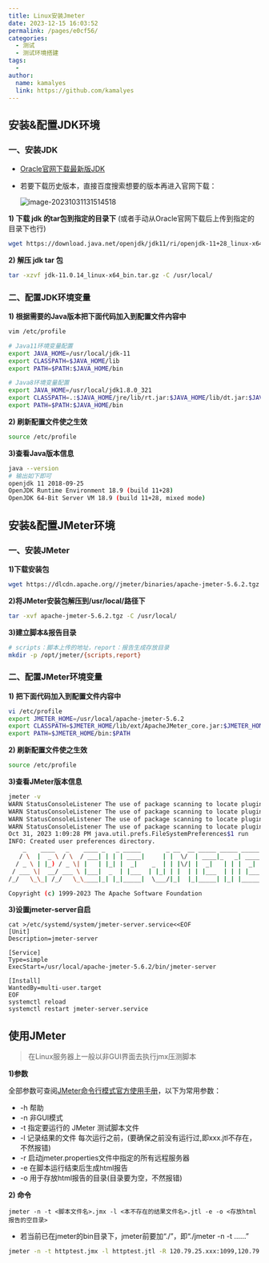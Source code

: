 ```yaml
---
title: Linux安装Jmeter
date: 2023-12-15 16:03:52
permalink: /pages/e0cf56/
categories:
  - 测试
  - 测试环境搭建
tags:
  - 
author: 
  name: kamalyes
  link: https://github.com/kamalyes
---
```

## 安装&配置JDK环境

### 一、安装JDK

- [Oracle官网下载最新版JDK](https://www.oracle.com/java/technologies/downloads/)

- 若要下载历史版本，直接百度搜索想要的版本再进入官网下载：

  ![image-20231031131514518](C:\Users\yuyq\AppData\Roaming\Typora\typora-user-images\image-20231031131514518.png)

**1) 下载 jdk 的tar包到指定的目录下**  (或者手动从Oracle官网下载后上传到指定的目录下也行)

```bash
wget https://download.java.net/openjdk/jdk11/ri/openjdk-11+28_linux-x64_bin.tar.gz
```

**2) 解压 jdk tar 包**

```bash
tar -xzvf jdk-11.0.14_linux-x64_bin.tar.gz -C /usr/local/
```

### 二、配置JDK环境变量

**1) 根据需要的Java版本把下面代码加入到配置文件内容中**

```bash
vim /etc/profile
```

```bash
# Java11环境变量配置
export JAVA_HOME=/usr/local/jdk-11
export CLASSPATH=$JAVA_HOME/lib
export PATH=$PATH:$JAVA_HOME/bin

# Java8环境变量配置
export JAVA_HOME=/usr/local/jdk1.8.0_321
export CLASSPATH=.:$JAVA_HOME/jre/lib/rt.jar:$JAVA_HOME/lib/dt.jar:$JAVA_HOME/lib/tools.jar
export PATH=$PATH:$JAVA_HOME/bin
```

**2) 刷新配置文件使之生效**

```bash
source /etc/profile
```

**3)查看Java版本信息**

```bash
java --version
# 输出如下即可
openjdk 11 2018-09-25
OpenJDK Runtime Environment 18.9 (build 11+28)
OpenJDK 64-Bit Server VM 18.9 (build 11+28, mixed mode)
```

## 安装&配置JMeter环境

### 一、安装JMeter

**1)下载安装包**

```bash
wget https://dlcdn.apache.org//jmeter/binaries/apache-jmeter-5.6.2.tgz
```

**2)将JMeter安装包解压到/usr/local/路径下**

```bash
tar -xvf apache-jmeter-5.6.2.tgz -C /usr/local/
```

**3)建立脚本&报告目录**

```bash
# scripts：脚本上传的地址，report：报告生成存放目录
mkdir -p /opt/jmeter/{scripts,report}
```

### 二、配置JMeter环境变量

**1) 把下面代码加入到配置文件内容中**

```bash
vi /etc/profile
export JMETER_HOME=/usr/local/apache-jmeter-5.6.2
export CLASSPATH=$JMETER_HOME/lib/ext/ApacheJMeter_core.jar:$JMETER_HOME/lib/jorphan.jar:$CLASSPATH
export PATH=$JMETER_HOME/bin:$PATH
```

**2) 刷新配置文件使之生效**

```bash
source /etc/profile
```

**3)查看JMeter版本信息**

```bash
jmeter -v
WARN StatusConsoleListener The use of package scanning to locate plugins is deprecated and will be removed in a future release
WARN StatusConsoleListener The use of package scanning to locate plugins is deprecated and will be removed in a future release
WARN StatusConsoleListener The use of package scanning to locate plugins is deprecated and will be removed in a future release
WARN StatusConsoleListener The use of package scanning to locate plugins is deprecated and will be removed in a future release
Oct 31, 2023 1:09:28 PM java.util.prefs.FileSystemPreferences$1 run
INFO: Created user preferences directory.
    _    ____   _    ____ _   _ _____       _ __  __ _____ _____ _____ ____
   / \  |  _ \ / \  / ___| | | | ____|     | |  \/  | ____|_   _| ____|  _ \
  / _ \ | |_) / _ \| |   | |_| |  _|    _  | | |\/| |  _|   | | |  _| | |_) |
 / ___ \|  __/ ___ \ |___|  _  | |___  | |_| | |  | | |___  | | | |___|  _ <
/_/   \_\_| /_/   \_\____|_| |_|_____|  \___/|_|  |_|_____| |_| |_____|_| \_\ 5.6.2

Copyright (c) 1999-2023 The Apache Software Foundation
```

**3)设置jmeter-server自启**

```
cat >/etc/systemd/system/jmeter-server.service<<EOF
[Unit]
Description=jmeter-server 
 
[Service]
Type=simple
ExecStart=/usr/local/apache-jmeter-5.6.2/bin/jmeter-server
 
[Install]
WantedBy=multi-user.target
EOF
systemctl reload
systemctl restart jmeter-server.service
```

## 使用JMeter

> 在Linux服务器上一般以非GUI界面去执行jmx压测脚本

**1)参数**

全部参数可查阅[JMeter命令行模式官方使用手册](https://jmeter.apache.org/usermanual/get-started.html#non_gui)，以下为常用参数：

- -h 帮助
- -n 非GUI模式
- -t 指定要运行的 JMeter 测试脚本文件
- -l 记录结果的文件 每次运行之前，(要确保之前没有运行过,即xxx.jtl不存在，不然报错)
- -r 启动jmeter.properties文件中指定的所有远程服务器
- -e 在脚本运行结束后生成html报告
- -o 用于存放html报告的目录(目录要为空，不然报错)

**2) 命令**

```
jmeter -n -t <脚本文件名>.jmx -l <本不存在的结果文件名>.jtl -e -o <存放html报告的空目录>
```

- 若当前已在jmeter的bin目录下，jmeter前要加“./”，即“./jmeter -n -t ……”

```bash
jmeter -n -t httptest.jmx -l httptest.jtl -R 120.79.25.xxx:1099,120.79.26.xxx:1099,39.108.136.168:1099 -JthreadNum=100 -JloopNum=10 -JrampupTime=10 -JjmeterTestCsvHome=./ -e -o ./report
```
